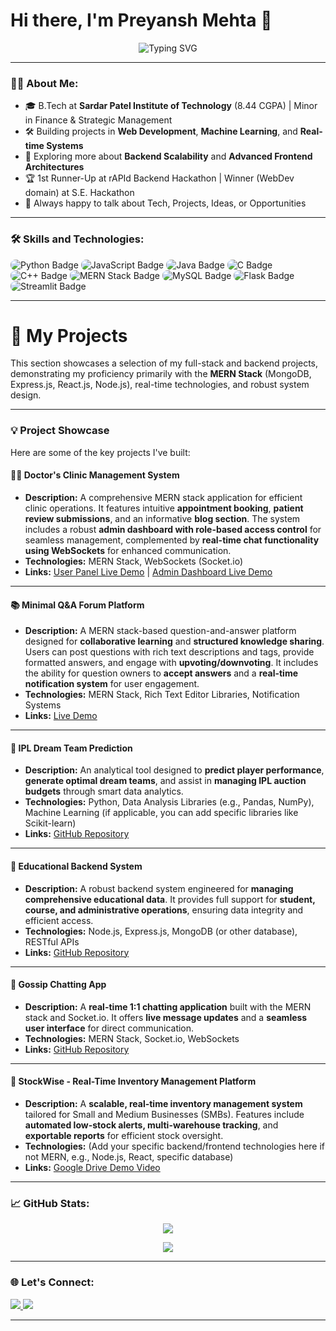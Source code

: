 # Hi there, I'm Preyansh Mehta 👋

<p align="center">
  <img src="https://readme-typing-svg.herokuapp.com?font=Fira+Code&size=24&pause=1000&color=58A6FF&center=true&vCenter=true&width=435&lines=Full-Stack+Developer;ML+Enthusiast;Creative+Thinker;Lifelong+Learner" alt="Typing SVG" />
</p>

---

### 👨‍💻 About Me:
- 🎓 B.Tech at **Sardar Patel Institute of Technology** (8.44 CGPA) | Minor in Finance & Strategic Management
- 🛠️ Building projects in **Web Development**, **Machine Learning**, and **Real-time Systems**
- 🌱 Exploring more about **Backend Scalability** and **Advanced Frontend Architectures**
- 🏆 1st Runner-Up at rAPId Backend Hackathon | Winner (WebDev domain) at S.E. Hackathon
- 💬 Always happy to talk about Tech, Projects, Ideas, or Opportunities

---

### 🛠️ Skills and Technologies:

<p>
  <picture>
    <source srcset="https://img.shields.io/badge/Python-3776AB?style=for-the-badge&logo=python&logoColor=white" media="(prefers-color-scheme: dark)">
    <source srcset="https://img.shields.io/badge/Python-3776AB?style=for-the-badge&logo=python&logoColor=white" media="(prefers-color-scheme: light)">
    <img src="https://img.shields.io/badge/Python-3776AB?style=for-the-badge&logo=python&logoColor=white" alt="Python Badge" style="border-radius: 8px;" />
  </picture>

  <picture>
    <source srcset="https://img.shields.io/badge/JavaScript-000000?style=for-the-badge&logo=javascript&logoColor=F7DF1E" media="(prefers-color-scheme: dark)">
    <source srcset="https://img.shields.io/badge/JavaScript-F7DF1E?style=for-the-badge&logo=javascript&logoColor=black" media="(prefers-color-scheme: light)">
    <img src="https://img.shields.io/badge/JavaScript-F7DF1E?style=for-the-badge&logo=javascript&logoColor=black" alt="JavaScript Badge" style="border-radius: 8px;" />
  </picture>

  <picture>
    <source srcset="https://img.shields.io/badge/Java-000000?style=for-the-badge&logo=java&logoColor=white" media="(prefers-color-scheme: dark)">
    <source srcset="https://img.shields.io/badge/Java-007396?style=for-the-badge&logo=java&logoColor=white" media="(prefers-color-scheme: light)">
    <img src="https://img.shields.io/badge/Java-007396?style=for-the-badge&logo=java&logoColor=white" alt="Java Badge" style="border-radius: 8px;" />
  </picture>

  <picture>
    <source srcset="https://img.shields.io/badge/C-000000?style=for-the-badge&logo=c&logoColor=white" media="(prefers-color-scheme: dark)">
    <source srcset="https://img.shields.io/badge/C-00599C?style=for-the-badge&logo=c&logoColor=white" media="(prefers-color-scheme: light)">
    <img src="https://img.shields.io/badge/C-00599C?style=for-the-badge&logo=c&logoColor=white" alt="C Badge" style="border-radius: 8px;" />
  </picture>

  <picture>
    <source srcset="https://img.shields.io/badge/C++-000000?style=for-the-badge&logo=c%2B%2B&logoColor=white" media="(prefers-color-scheme: dark)">
    <source srcset="https://img.shields.io/badge/C++-00599C?style=for-the-badge&logo=c%2B%2B&logoColor=white" media="(prefers-color-scheme: light)">
    <img src="https://img.shields.io/badge/C++-00599C?style=for-the-badge&logo=c%2B%2B&logoColor=white" alt="C++ Badge" style="border-radius: 8px;" />
  </picture>

  <picture>
    <source srcset="https://img.shields.io/badge/MERN-Stack-ffffff?style=for-the-badge&logo=mongodb&logoColor=3C873A" media="(prefers-color-scheme: light)">
    <source srcset="https://img.shields.io/badge/MERN-Stack-222222?style=for-the-badge&logo=mongodb&logoColor=3C873A" media="(prefers-color-scheme: dark)">
    <img src="https://img.shields.io/badge/MERN-Stack-ffffff?style=for-the-badge&logo=mongodb&logoColor=3C873A" alt="MERN Stack Badge" style="border-radius: 8px;" />
  </picture>

  <picture>
    <source srcset="https://img.shields.io/badge/MySQL-005C84?style=for-the-badge&logo=mysql&logoColor=white" media="(prefers-color-scheme: dark)">
    <source srcset="https://img.shields.io/badge/MySQL-00758F?style=for-the-badge&logo=mysql&logoColor=white" media="(prefers-color-scheme: light)">
    <img src="https://img.shields.io/badge/MySQL-00758F?style=for-the-badge&logo=mysql&logoColor=white" alt="MySQL Badge" style="border-radius: 8px;" />
  </picture>

  <picture>
    <source srcset="https://img.shields.io/badge/Flask-000000?style=for-the-badge&logo=flask&logoColor=white" media="(prefers-color-scheme: dark)">
    <source srcset="https://img.shields.io/badge/Flask-ffffff?style=for-the-badge&logo=flask&logoColor=black" media="(prefers-color-scheme: light)">
    <img src="https://img.shields.io/badge/Flask-000000?style=for-the-badge&logo=flask&logoColor=white" alt="Flask Badge" style="border-radius: 8px;" />
  </picture>

  <picture>
    <source srcset="https://img.shields.io/badge/Streamlit-FF4B4B?style=for-the-badge&logo=streamlit&logoColor=white" media="(prefers-color-scheme: dark)">
    <source srcset="https://img.shields.io/badge/Streamlit-FF4B4B?style=for-the-badge&logo=streamlit&logoColor=white" media="(prefers-color-scheme: light)">
    <img src="https://img.shields.io/badge/Streamlit-FF4B4B?style=for-the-badge&logo=streamlit&logoColor=white" alt="Streamlit Badge" style="border-radius: 8px;" />
  </picture>
</p>

---

# 🚀 My Projects

This section showcases a selection of my full-stack and backend projects, demonstrating my proficiency primarily with the **MERN Stack** (MongoDB, Express.js, React.js, Node.js), real-time technologies, and robust system design.

---

### 💡 Project Showcase

Here are some of the key projects I've built:

#### 🧑‍⚕️ **Doctor's Clinic Management System**
* **Description:** A comprehensive MERN stack application for efficient clinic operations. It features intuitive **appointment booking**, **patient review submissions**, and an informative **blog section**. The system includes a robust **admin dashboard with role-based access control** for seamless management, complemented by **real-time chat functionality using WebSockets** for enhanced communication.
* **Technologies:** MERN Stack, WebSockets (Socket.io)
* **Links:** [User Panel Live Demo](https://clinic-website-orpin.vercel.app) | [Admin Dashboard Live Demo](https://clinic-website-sqtc.vercel.app)

---

#### 📚 **Minimal Q&A Forum Platform**
* **Description:** A MERN stack-based question-and-answer platform designed for **collaborative learning** and **structured knowledge sharing**. Users can post questions with rich text descriptions and tags, provide formatted answers, and engage with **upvoting/downvoting**. It includes the ability for question owners to **accept answers** and a **real-time notification system** for user engagement.
* **Technologies:** MERN Stack, Rich Text Editor Libraries, Notification Systems
* **Links:** [Live Demo](https://stack-it-three.vercel.app)

---

#### 🏏 **IPL Dream Team Prediction**
* **Description:** An analytical tool designed to **predict player performance**, **generate optimal dream teams**, and assist in **managing IPL auction budgets** through smart data analytics.
* **Technologies:** Python, Data Analysis Libraries (e.g., Pandas, NumPy), Machine Learning (if applicable, you can add specific libraries like Scikit-learn)
* **Links:** [GitHub Repository](https://github.com/PreyanshMehta25/IPL-dream-team-prediction.git)

---

#### 🏫 **Educational Backend System**
* **Description:** A robust backend system engineered for **managing comprehensive educational data**. It provides full support for **student, course, and administrative operations**, ensuring data integrity and efficient access.
* **Technologies:** Node.js, Express.js, MongoDB (or other database), RESTful APIs
* **Links:** [GitHub Repository](https://github.com/PreyanshMehta25/Educational-backend-system.git)

---

#### 💬 **Gossip Chatting App**
* **Description:** A **real-time 1:1 chatting application** built with the MERN stack and Socket.io. It offers **live message updates** and a **seamless user interface** for direct communication.
* **Technologies:** MERN Stack, Socket.io, WebSockets
* **Links:** [GitHub Repository](https://github.com/PreyanshMehta25/Gossip-chatting.git)

---

#### 🏢 **StockWise - Real-Time Inventory Management Platform**
* **Description:** A **scalable, real-time inventory management system** tailored for Small and Medium Businesses (SMBs). Features include **automated low-stock alerts, multi-warehouse tracking**, and **exportable reports** for efficient stock oversight.
* **Technologies:** (Add your specific backend/frontend technologies here if not MERN, e.g., Node.js, React, specific database)
* **Links:** [Google Drive Demo Video](https://drive.google.com/file/d/1WNQieWjiUKlyBtIzyvhaC7WZAXMeA7Dx/view)


---

### 📈 GitHub Stats:

<p align="center">
  <picture>
    <source 
      srcset="https://github-readme-stats.vercel.app/api?username=PreyanshMehta25&show_icons=true&theme=dark" 
      media="(prefers-color-scheme: dark)"
    />
    <source 
      srcset="https://github-readme-stats.vercel.app/api?username=PreyanshMehta25&show_icons=true&theme=default" 
      media="(prefers-color-scheme: light), (prefers-color-scheme: no-preference)"
    />
    <img src="https://github-readme-stats.vercel.app/api?username=PreyanshMehta25&show_icons=true" />
  </picture>
</p>

<p align="center">
  <picture>
    <source 
      srcset="https://github-readme-streak-stats.herokuapp.com/?user=PreyanshMehta25&theme=dark" 
      media="(prefers-color-scheme: dark)"
    />
    <source 
      srcset="https://github-readme-streak-stats.herokuapp.com/?user=PreyanshMehta25&theme=default" 
      media="(prefers-color-scheme: light), (prefers-color-scheme: no-preference)"
    />
    <img src="https://github-readme-streak-stats.herokuapp.com/?user=PreyanshMehta25" />
  </picture>
</p>

---

### 🌐 Let's Connect:
<p align="left">
  <a href="https://linkedin.com/in/preyansh-mehta-770178284" target="_blank">
    <img src="https://img.shields.io/badge/LinkedIn-0A66C2?style=for-the-badge&logo=linkedin&logoColor=white" />
  </a>
  <a href="mailto:preyanshmehta25@gmail.com" target="_blank">
    <img src="https://img.shields.io/badge/Email-D14836?style=for-the-badge&logo=gmail&logoColor=white" />
  </a>
</p>

---
